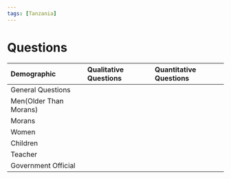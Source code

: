 ```yaml
---
tags: [Tanzania]
---
```




# Questions

| Demographic            | Qualitative Questions | Quantitative Questions |
|:---------------------- |:--------------------- |:---------------------- |
| General Questions      |                       |                        |
| Men(Older Than Morans) |                       |                        |
| Morans                 |                       |                        |
| Women                  |                       |                        |
| Children               |                       |                        |
| Teacher                |                       |                        |
| Government Official    |                       |                        |
